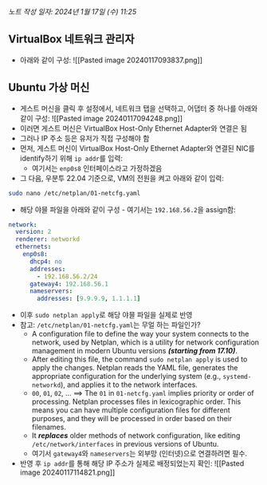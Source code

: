 *노트 작성 일자: 2024년 1월 17일 (수) 11:25*
## VirtualBox 네트워크 관리자
- 아래와 같이 구성:
![[Pasted image 20240117093837.png]]

## Ubuntu 가상 머신
- 게스트 머신을 클릭 후 설정에서, 네트워크 탭을 선택하고, 어댑터 중 하나를 아래와 같이 구성:
![[Pasted image 20240117094248.png]]
 - 이러면 게스트 머신은 VirtualBox Host-Only Ethernet Adapter와 연결은 됨
 - 그러나 IP 주소 등은 유저가 직접 구성해야 함
 - 먼저, 게스트 머신이 VirtualBox Host-Only Ethernet Adapter와 연결된 NIC를 identify하기 위해 `ip addr`를 입력:
	 - 여기서는 `enp0s8` 인터페이스라고 가정하겠음
 - 그 다음, 우분투 22.04 기준으로, VM의 전원을 켜고 아래와 같이 입력:
```bash
sudo nano /etc/netplan/01-netcfg.yaml
```
- 해당 야믈 파일을 아래와 같이 구성 - 여기서는 `192.168.56.2`을 assign함:
```yaml
network:
  version: 2
  renderer: networkd
  ethernets:
    enp0s8:
      dhcp4: no
      addresses:
        - 192.168.56.2/24
      gateway4: 192.168.56.1
      nameservers:
        addresses: [9.9.9.9, 1.1.1.1]
```
- 이후 `sudo netplan apply`로 해당 야믈 파일을 실제로 반영
- 참고:  `/etc/netplan/01-netcfg.yaml`는 무얼 하는 파일인가?
	- A configuration file to define the way your system connects to the network, used by Netplan, which is a utility for network configuration management in modern Ubuntu versions ***(starting from 17.10)***. 
	- After editing this file, the command `sudo netplan apply` is used to apply the changes. Netplan reads the YAML file, generates the appropriate configuration for the underlying system (e.g., `systemd-networkd`), and applies it to the network interfaces.
	- `00`, `01`, `02`, ... ==> The `01` in `01-netcfg.yaml` implies priority or order of processing. Netplan processes files in lexicographic order. This means you can have multiple configuration files for different purposes, and they will be processed in order based on their filenames.
	- It ***replaces*** older methods of network configuration, like editing `/etc/network/interfaces` in previous versions of Ubuntu.
	- 여기서 `gateway4`와 `nameservers`는 외부망 (인터넷)으로 연결하려면 필수.
- 반영 후 `ip addr`를 통해 해당 IP 주소가 실제로 배정되었는지 확인: 
![[Pasted image 20240117114821.png]]

